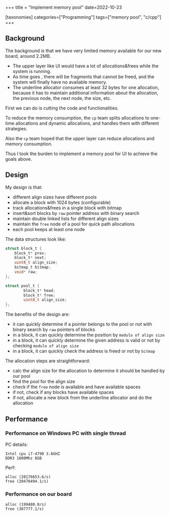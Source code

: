 +++
title = "Implement memory pool"
date=2022-10-23

[taxonomies]
categories=["Programming"]
tags=["memory pool", "c/cpp"]
+++

## Background

The background is that we have very limited memory available for our new board, around 2.2MB.

- The upper layer like UI would have a lot of allocations&frees while the system is running.
- As time goes , there will be fragments that cannot be freed,  and the system will finally have no available memory.
- The underline allocator consumes at least 32 bytes for one allocation, because it has to maintain additional information about the allocation, the previous node, the next node, the size, etc.

First we can do is cutting the code and functionalities.

To reduce the memory consumption, the `cp` team splits allocations to one-time allocations and dynamic allocations, and handles them with different strategies.

Also the `cp` team hoped that the upper layer can reduce allocations and memory consumption.

Thus I took the burden to implement  a memory pool for UI to achieve the goals above. 

## Design

My design is that:

- different align sizes have different pools
- allocate a block with 1024 bytes (configurable)
- track allocations&frees in a single block with bitmap
- insert&sort blocks by `raw` pointer address with binary search
- maintain double linked lists for different align sizes
- maintain the `free` node of a pool for quick path allocations
- each pool keeps at least one node

The data structures look like:
```c
struct block_t {
    block_t* prev;
    block_t* next;
    uint8_t align_size;
    bitmap_t bitmap;
    void* raw;
};

struct pool_t {
        block_t* head;
        block_t* free;
        uint8_t align_size;
};
```

The benefits of the design are:

-  it can quickly determine if a pointer belongs to the pool or not with binary search by `raw` pointers of blocks
- in a block, it can quickly determine the position by `modulo of align size`
- in a block, it can quickly determine the given address is valid or not by checking `modulo of align size`
- in a block, it can quickly check the address is freed or not by `bitmap`


The allocation steps are straightforward:
- calc the align size for the allocation to determine it should be handled by our pool
- find the pool for the align size
- check if the `free` node is available and have available spaces
- if not, check if any blocks have available spaces
- if not, allocate a new block from the underline allocator and do the allocation

## Performance

### Performance on Windows PC with single thread

PC details:
```
Intel cpu i7-4790 3.6GHZ
DDR3 1600Mhz 8GB
```

Perf:
```
alloc (20176653.6/s)
free (20470494.1/s)
```

### Performance on our board
```
alloc (199480.0/s)
free (387777.1/s)
```
